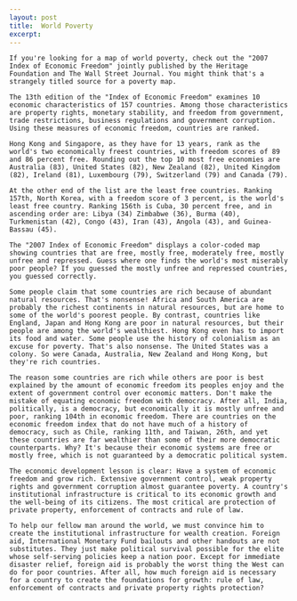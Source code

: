 ```yaml
---
layout: post
title:  World Poverty
excerpt:
---
```












	If you're looking for a map of world poverty, check out the "2007 Index of Economic Freedom" jointly published by the Heritage Foundation and The Wall Street Journal. You might think that's a strangely titled source for a poverty map.

	The 13th edition of the "Index of Economic Freedom" examines 10 economic characteristics of 157 countries. Among those characteristics are property rights, monetary stability, and freedom from government, trade restrictions, business regulations and government corruption. Using these measures of economic freedom, countries are ranked.

	Hong Kong and Singapore, as they have for 13 years, rank as the world's two economically freest countries, with freedom scores of 89 and 86 percent free. Rounding out the top 10 most free economies are Australia (83), United States (82), New Zealand (82), United Kingdom (82), Ireland (81), Luxembourg (79), Switzerland (79) and Canada (79).

	At the other end of the list are the least free countries. Ranking 157th, North Korea, with a freedom score of 3 percent, is the world's least free country. Ranking 156th is Cuba, 30 percent free, and in ascending order are: Libya (34) Zimbabwe (36), Burma (40), Turkmenistan (42), Congo (43), Iran (43), Angola (43), and Guinea-Bassau (45).

	The "2007 Index of Economic Freedom" displays a color-coded map showing countries that are free, mostly free, moderately free, mostly unfree and repressed. Guess where one finds the world's most miserably poor people? If you guessed the mostly unfree and repressed countries, you guessed correctly.

	Some people claim that some countries are rich because of abundant natural resources. That's nonsense! Africa and South America are probably the richest continents in natural resources, but are home to some of the world's poorest people. By contrast, countries like England, Japan and Hong Kong are poor in natural resources, but their people are among the world's wealthiest. Hong Kong even has to import its food and water. Some people use the history of colonialism as an excuse for poverty. That's also nonsense. The United States was a colony. So were Canada, Australia, New Zealand and Hong Kong, but they're rich countries.

	The reason some countries are rich while others are poor is best explained by the amount of economic freedom its peoples enjoy and the extent of government control over economic matters. Don't make the mistake of equating economic freedom with democracy. After all, India, politically, is a democracy, but economically it is mostly unfree and poor, ranking 104th in economic freedom. There are countries on the economic freedom index that do not have much of a history of democracy, such as Chile, ranking 11th, and Taiwan, 26th, and yet these countries are far wealthier than some of their more democratic counterparts. Why? It's because their economic systems are free or mostly free, which is not guaranteed by a democratic political system.

	The economic development lesson is clear: Have a system of economic freedom and grow rich. Extensive government control, weak property rights and government corruption almost guarantee poverty. A country's institutional infrastructure is critical to its economic growth and the well-being of its citizens. The most critical are protection of private property, enforcement of contracts and rule of law.

	To help our fellow man around the world, we must convince him to create the institutional infrastructure for wealth creation. Foreign aid, International Monetary Fund bailouts and other handouts are not substitutes. They just make political survival possible for the elite whose self-serving policies keep a nation poor. Except for immediate disaster relief, foreign aid is probably the worst thing the West can do for poor countries. After all, how much foreign aid is necessary for a country to create the foundations for growth: rule of law, enforcement of contracts and private property rights protection?




